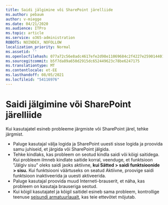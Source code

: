 ```yaml
---
title: Saidi jälgimine või SharePoint järelliide
ms.author: pebaum
author: v-miegge
ms.date: 04/21/2020
ms.audience: ITPro
ms.topic: article
ms.service: o365-administration
ROBOTS: NOINDEX, NOFOLLOW
localization_priority: Normal
ms.assetid: ''
ms.openlocfilehash: 077a72c56e8adc4617efe2d98e11069684c2f4227e2590144017be30fb19548e
ms.sourcegitcommit: b5f7da89a650d2915dc652449623c78be6247175
ms.translationtype: MT
ms.contentlocale: et-EE
ms.lasthandoff: 08/05/2021
ms.locfileid: "54116976"
---
```

# <a name="follow-or-un-follow-a-sharepoint-site"></a>Saidi jälgimine või SharePoint järelliide

Kui kasutajatel esineb probleeme järgmiste või SharePoint järel, tehke järgmist.

* Paluge kasutajal välja logida ja SharePoint uuesti sisse logida ja proovida samu juhiseid, et järgida või SharePoint jälgida.
* Tehke kindlaks, kas probleem on seotud kindla saidi või kõigi saitidega. Kui probleem ilmneb kindlate saitide korral, veenduge, et funktsioon "Jälgiv sisu" oleks saidi jaoks aktiivne, **kui Sätted > saidi funktsioonide > sisu.** Kui funktsiooni väärtuseks on seatud Aktiivne, proovige saidi funktsioon inaktiveerida ja uuesti aktiveerida.
* Paluge kasutajal proovida muud Interneti-brauserit, et näha, kas probleem on kasutaja brauseriga seotud.
* Kui kõigil kasutajatel ja kõigil saitidel esineb sama probleem, kontrollige teenuse [seisundi armatuurlaualt,](https://admin.microsoft.com/AdminPortal/Home#/servicehealth) kas teie ettevõtet mõjutab.
